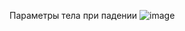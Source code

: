 Параметры тела при падении
![image](https://github.com/PhantomMZero/TestTask-3/assets/103202873/cc7203eb-9ba2-46c5-b163-d5ebf735e41c)

